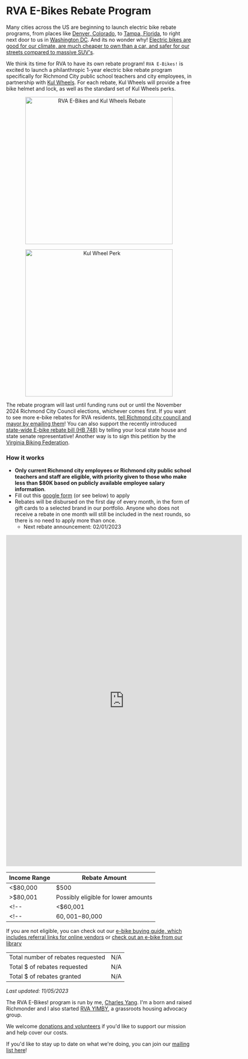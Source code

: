 # RVA E-Bikes Rebate Program

Many cities across the US are beginning to launch electric bike rebate programs, from places like [Denver, Colorado](https://denverite.com/2022/06/28/denver-ebike-rebate-program/), to [Tampa, Florida](https://www.wusf.org/transportation/2023-03-01/tampa-voucher-program-incentive-purchase-ebikes), to right next door to us in [Washington DC](https://dcist.com/story/23/09/19/dc-council-passes-ebike-bill/). And its no wonder why! [Electric bikes are good for our climate, are much cheaper to own than a car, and safer for our streets compared to massive SUV's](https://charlesyang.substack.com/p/chartbook-electric-bikes-as-a-climate). 

We think its time for RVA to have its own rebate program! `RVA E-Bikes!` is excited to launch a philanthropic 1-year electric bike rebate program specifically for Richmond City public school teachers and city employees, in partnership with [Kul Wheels](https://www.kulwheels.com/). For each rebate, Kul Wheels will provide a free bike helmet and lock, as well as the standard set of Kul Wheels perks.

<p align="center">
  <img src="/img/rebate-logo.png" alt="RVA E-Bikes and Kul Wheels Rebate" width="400"/>
</p>

<p align="center">
  <img src="/img/kul-wheel-perk.png" alt="Kul Wheel Perk" width="400"/>
</p>


The rebate program will last until funding runs out or until the November 2024 Richmond City Council elections, whichever comes first. If you want to see more e-bike rebates for RVA residents, [tell Richmond city council and mayor by emailing them](https://www.rva.gov/richmond-city-council/council-contacts)! You can also support the recently introduced [state-wide E-bike rebate bill (HB 748)](https://lis.virginia.gov/cgi-bin/legp604.exe?ses=241&typ=bil&val=hb748) by telling your local state house and state senate representative! Another way is to sign this petition by the [Virginia Biking Federation](https://p2a.co/ylMvPwL).


### How it works

- **Only current Richmond city employees or Richmond city public school teachers and staff are eligible, with priority given to those who make less than $80K based on publicly available employee salary information**.
- Fill out this [google form](https://docs.google.com/forms/d/e/1FAIpQLSfrgMr1SfaDYMIIlYXz1Zsz-IDjBqTcMeahPPFlsU_ImgsJoQ/viewform?usp=sf_link) (or see below) to apply
- Rebates will be disbursed on the first day of every month, in the form of gift cards to a selected brand in our portfolio. Anyone who does not receive a rebate in one month will still be included in the next rounds, so there is no need to apply more than once.
  - Next rebate announcement: 02/01/2023
<!-- - Rebate amounts will be determined by income band, as shown below. Applicants in lower income bands will have priority. -->

<iframe src="https://docs.google.com/forms/d/e/1FAIpQLSfrgMr1SfaDYMIIlYXz1Zsz-IDjBqTcMeahPPFlsU_ImgsJoQ/viewform?embedded=true" width="640" height="900" frameborder="0" marginheight="0" marginwidth="0">Loading…</iframe>


| Income Range| Rebate Amount |
|-|-|
| <$80,000 | $500 |
| >$80,001   | Possibly eligible for lower amounts |
<!--| <$60,001  | $500 | -->
<!--| $60,001-$80,000 | $300 | -->

If you are not eligible, you can check out our [e-bike buying guide, which includes referral links for online vendors](/get-yours) or [check out an e-bike from our library](/library)

| | |
|-|-|
| Total number of rebates requested  | N/A | 
| Total $ of rebates requested | N/A | 
| Total $ of rebates granted   | N/A        |


*Last updated: 11/05/2023*

The RVA E-Bikes! program is run by me, [Charles Yang](https://charlesxjyang.github.io/). I'm a born and raised Richmonder and I also started [RVA YIMBY](https://www.rvayimby.org/), a grassroots housing advocacy group.

We welcome [donations and volunteers](/support) if
you'd like to support our mission and help cover our costs.

If you'd like to stay up to date on what we're doing, you can join our [mailing list here](https://postal.hackclub.com/subscription?f=5woUKHu1s4XPW892OVums76k8Dsc763PRikd7YwMcUHwCvdkV5976394KFdqlsMECneN2u8QkXiax1FTZhQm2sdIWtWA)!